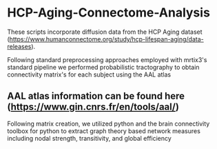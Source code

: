 # HCP-Aging-Connectome-Analysis

These scripts incorporate diffusion data from the HCP Aging dataset (https://www.humanconnectome.org/study/hcp-lifespan-aging/data-releases). 

Following standard preprocessing approaches employed with mrtix3's standard pipeline we performed probabilistic tractography to obtain connectivity matrix's for each subject using the AAL atlas
## AAL atlas information can be found here (https://www.gin.cnrs.fr/en/tools/aal/)

Following matrix creation, we utilized python and the brain connectivity toolbox for python to extract graph theory based network measures including nodal strength, transitivity, and global efficiency
